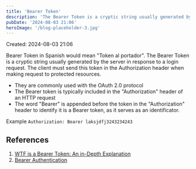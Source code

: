 ```yaml
---
title: 'Bearer Token'
description: 'The Bearer Token is a cryptic string usually generated by the server in response to a login request. The client must send this token in the Authorization header when making request to protected resources.'
pubDate: '2024-08-03 21:06'
heroImage: '/blog-placeholder-3.jpg'
---  
```

Created: 2024-08-03 21:06

Bearer Token in Spanish would mean "Token al portador".
The Bearer Token is a cryptic string usually generated by the server in response to a login request. The client must send this token in the Authorization header when making request to protected resources.

- They are commonly used with the OAuth 2.0 protocol
- The Bearer token is typically included in the "Authorization" header of an HTTP request
- The word "Bearer" is appended before the token in the "Authorization" header to identify it is a Bearer token, as it serves as an identificator.

Example `Authorization: Bearer laksjdfj3243234243`

## References
 1. [WTF is a Bearer Token: An in-Depth Explanation](https://medium.com/@arunchaitanya/wtf-is-bearer-token-an-in-depth-explanation-60695b581928)
 2. [Bearer Authentication](https://swagger.io/docs/specification/authentication/bearer-authentication/)